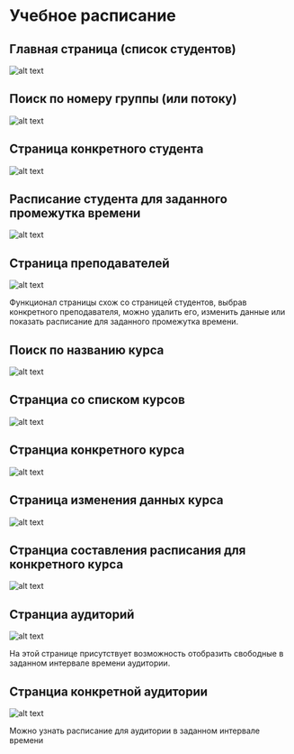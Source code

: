 # Учебное расписание
## Главная страница (список студентов)
![alt text](1.png "")
## Поиск по номеру группы (или потоку)
![alt text](2.png "")
## Страница конкретного студента
![alt text](3.png "")
## Расписание студента для заданного промежутка времени
![alt text](4.png "")
## Страница преподавателей
![alt text](5.png "")

Функционал страницы схож со страницей студентов, выбрав конкретного преподавателя, можно удалить его, изменить данные или показать расписание для заданного промежутка времени.

## Поиск по названию курса
![alt text](6.png "")

## Странциа со списком курсов
![alt text](7.png "")

## Странциа конкретного курса
![alt text](8.png "")

## Страница изменения данных курса
![alt text](12.png "")

## Странциа составления расписания для конкретного курса
![alt text](9.png "")

## Странциа аудиторий
![alt text](10.png "")

На этой странице присутствует возможность отобразить свободные в заданном интервале времени аудитории.

## Странциа конкретной аудитории
![alt text](11.png "")

Можно узнать расписание для аудитории в заданном интервале времени
